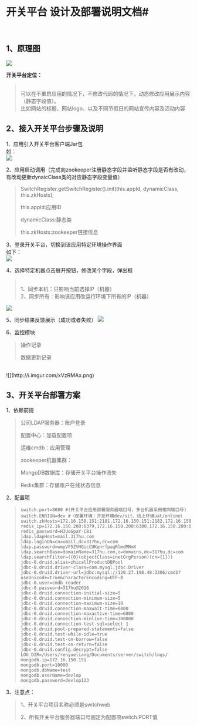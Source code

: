 # 开关平台 设计及部署说明文档#
<br/>

## 1、原理图 ##
![](http://i.imgur.com/vnN5g1e.png)

**开关平台定位：**
> <br/>
> 可以在不重启应用的情况下，不修改代码的情况下，动态修改应用展示内容（静态字段值）。
> <br/>
> 比如网站的标题、网站logo、以及不同节假日的网站宣传内容及活动内容



## 2、接入开关平台步骤及说明 ##
1、应用引入开关平台客户端Jar包
<br/>
如：
<br/>
![](http://i.imgur.com/P0ihkDX.png)
<br/>

2、应用启动调用（完成向zookeeper注册静态字段并监听静态字段是否有改动，有改动更新dynaicClass类的对应静态字段变量值）
  
> SwitchRegister.getSwitchRegister().init(this.appId, dynamicClass, this.zkHosts);
> 
> this.appId:应用ID
> 
> dynamicClass:静态类
> 
> this.zkHosts:zookeeper链接信息
> 

3、登录开关平台，切换到该应用特定环境操作界面
<br/>
如下：
<br/>
![](http://i.imgur.com/A3cuptg.png)
<br/>

4、选择特定机器点击展开按钮，修改某个字段，弹出框
> <br/>
> 1、同步本机：只影响当前选择IP（机器）
> <br/>
> 2、同步所有：影响该应用改运行环境下所有的IP（机器）

![](http://i.imgur.com/jJIcTk6.png)

5、同步结果反馈展示（成功或者失败）
![](http://i.imgur.com/MIasHv4.png)

6、监控模块
<br/>
> 操作记录
> 
> 数据更新记录

<br/>
![](http://i.imgur.com/xVzRMAx.png)


## 3、开关平台部署方案 ##

1、依赖前提
> 公司LDAP服务器：账户登录
> 
> 配置中心：加载配置项
> 
> 运维cmdb：应用管理
> 
> zookeeper机器集群：
> 
> MongoDB数据库：存储开关平台操作流失
> 
> Redis集群：存储账户在线状态信息

2、配置项
>     switch.port=8080 #(开关平台应用部署服务器端口号，多台机器采用相同端口号)
>     switch.ENRION=dev #（部署环境：开发环境dev/sit、线上环境uat/online）
>     switch.zkHosts=172.16.150.151:2181,172.16.150.151:2182,172.16.150.151:2183
>     redis_ip=172.16.150.200:6379,172.16.150.200:6380,172.16.150.200:6381
>     redis_password=HJUoGpaY-C81
>     ldap.ldapHost=mail.317hu.com
>     ldap.loginDN=cn=vmail,dc=317hu,dc=com
>     ldap.password=wmyVF5ZVHQicCUKqnrfpaqRlmdMNmX
>     ldap.searchBase=domainName=317hu.com,o=domains,dc=317hu,dc=com
>     ldap.searchFilter=({0}(objectClass=inetOrgPerson)(cn={1}))
>     jdbc-0.druid.alias=zhicallProductDBPool
>     jdbc-0.druid.driver-class=com.mysql.jdbc.Driver
>     jdbc-0.druid.driver-url=jdbc:mysql://120.27.198.40:3306/cmdb?useUnicode=true&characterEncoding=UTF-8
>     jdbc-0.user=cmdb_reader
>     jdbc-0.password=317hu@2016
>     jdbc-0.druid.connection-initial-size=5
>     jdbc-0.druid.connection-minimum-size=5
>     jdbc-0.druid.connection-maximum-size=10
>     jdbc-0.druid.connection-maxwait-time=6000
>     jdbc-0.druid.connection-maxactive-time=6000
>     jdbc-0.druid.connection-minlive-time=300000
>     jdbc-0.druid.connection-test-sql=select 1
>     jdbc-0.druid.pool-prepared-statements=false
>     jdbc-0.druid.test-while-idle=true
>     jdbc-0.druid.test-on-borrow=false
>     jdbc-0.druid.test-on-return=false
>     jdbc-0.druid.config.decrypt=false
>     LOG_DIR=/Users/renyueliang/Documents/server/switch/logs/
>     mongodb.ip=172.16.150.151
>     mongodb.port=10000
>     mongodb.dbName=test
>     mongodb.userName=devlop
>     mongodb.password=devlop123


3、注意点：
> 1、开关平台项目名称必须是switchweb
> 
> 2、所有开关平台服务器端口号固定为配置项switch.PORT值


